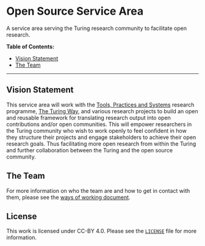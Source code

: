 # Open Source Service Area

A service area serving the Turing research community to facilitate open research.

**Table of Contents:**

- [Vision Statement](#vision-statement)
- [The Team](#the-team)

---

## Vision Statement

This service area will work with the [Tools, Practices and Systems](https://www.turing.ac.uk/research/research-programmes/tools-practices-and-systems) research programme, [The Turing Way](https://github.com/alan-turing-institute/the-turing-way), and various research projects to build an open and reusable framework for translating research output into open contributions and/or open communities.
This will empower researchers in the Turing community who wish to work openly to feel confident in how they structure their projects and engage stakeholders to achieve their open research goals.
Thus facilitating more open research from within the Turing and further collaboration between the Turing and the open source community.

## The Team

For more information on who the team are and how to get in contact with them, please see the [ways of working document](WAYS_OF_WORKING.md).

## License

This work is licensed under CC-BY 4.0.
Please see the [`LICENSE`](LICENSE.md) file for more information.
